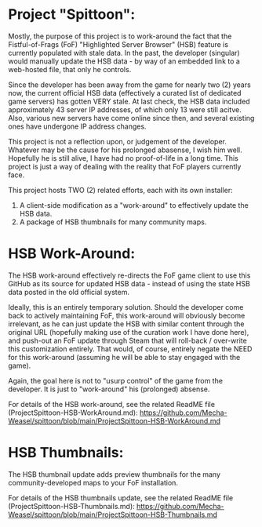 Project "Spittoon":
==================
Mostly, the purpose of this project is to work-around the fact that the Fistful-of-Frags (FoF) "Highlighted Server Browser" (HSB) feature is currently populated with stale data.  In the past, the developer (singular) would manually update the HSB data - by way of an embedded link to a web-hosted file, that only he controls.

Since the developer has been away from the game for nearly two (2) years now, the current official HSB data (effectively a curated list of dedicated game servers) has gotten VERY stale.  At last check, the HSB data included approximately 43 server IP addresses, of which only 13 were still acitve. Also, various new servers have come online since then, and several existing ones have undergone IP address changes.

This project is not a reflection upon, or judgement of the developer.  Whatever may be the cause for his prolonged abasense, I wish him well.  Hopefully he is still alive, I have had no proof-of-life in a long time.  This project is just a way of dealing with the reality that FoF players currently face. 

This project hosts TWO (2) related efforts, each with its own installer:
1) A client-side modification as a "work-around" to effectively update the HSB data.
2) A package of HSB thumbnails for many community maps.

HSB Work-Around:
===============
The HSB work-around effectively re-directs the FoF game client to use this GitHub as its source for updated HSB data - instead of using the state HSB data posted in the old official system.  

Ideally, this is an entirely temporary solution.  Should the developer come back to actively maintaining FoF, this work-around will obviously become irrelevant, as he can just update the HSB with similar content through the original URL (hopefully making use of the curation work I have done here), and push-out an FoF update through Steam that will roll-back / over-write this customization entirely.  That would, of course, entirely negate the NEED for this work-around (assuming he will be able to stay engaged with the game).

Again, the goal here is not to "usurp control" of the game from the developer.  It is just to "work-around" his (prolonged) absense.

For details of the HSB work-around, see the related ReadME file (ProjectSpittoon-HSB-WorkAround.md):
https://github.com/Mecha-Weasel/spittoon/blob/main/ProjectSpittoon-HSB-WorkAround.md

HSB Thumbnails:
==============
The HSB thumbnail update adds preview thumbnails for the many community-developed maps to your FoF installation.

For details of the HSB thumbnails update, see the related ReadME file (ProjectSpittoon-HSB-Thumbnails.md):
https://github.com/Mecha-Weasel/spittoon/blob/main/ProjectSpittoon-HSB-Thumbnails.md

